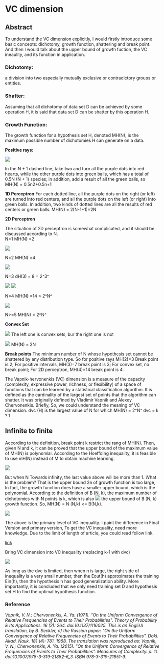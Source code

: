 # VC dimension

##  Abstract   
To understand the VC dimension explicitly, I would firstly introduce some basic concepts: dichotomy, growth function, shattering and break point. And then I would talk about the upper bound of growth fuction, the VC ineaulity, and its function in application.   

### Dichotomy:  
a division into two especially mutually exclusive or contradictory groups or entities.

### Shatter:  
Assuming that all dichotomy of data set D can be achieved by some operation H, it is said that data set D can be shatter by this operation H.

### Growth Function: 
The growth function for a hypothesis set H, denoted MH(N), is the maximum possible number of dichotomies H can generate on a data.

**Positive rays:**

 ![](http://m.qpic.cn/psb?/V12764hq3b2u4E/5YCEXVklHTBCizKh7RmKhzmtVXWJJZEJbotznqRWVXY!/b/dLkAAAAAAAAA&bo=TwFJAAAAAAADByU!&rf=viewer_4)
 
 In the N + 1 dashed line, take two and turn all the purple dots into red hearts, while the other purple dots into green balls, which has a total of 0.5N (N + 1) species; in addition, add a result of all the green balls, so MH(N) = 0.5n2+0.5n+1

**1D Perceptron**
For each dotted line, all the purple dots on the right (or left) are turned into red centers, and all the purple dots on the left (or right) into green balls. In addition, two kinds of dotted lines are all the results of red centers or green balls. 
MH(N) = 2(N-1+1)=2N

**2D Perceptron**

The situation of 2D perceptron is somewhat complicated, and it should be discussed according to N.  
N=1   MH(N) =2 

 ![](http://m.qpic.cn/psb?/V12764hq3b2u4E/j3mcDlx.AqaZ5F3M0lOIlXMJt88ssWCdo9b0le9*d7Y!/b/dDMBAAAAAAAA&bo=bAA8AAAAAAADB3I!&rf=viewer_4)

N=2   MH(N) =4

![](http://m.qpic.cn/psb?/V12764hq3b2u4E/FqiT4*NKBDrilTP9nUB0fDIZBDqlIHcqZJ4MhWTfrVQ!/b/dFQBAAAAAAAA&bo=zAA3AAAAAAADB9k!&rf=viewer_4)

N=3    dH(3) = 8 = 2^3^ 

![](http://m.qpic.cn/psb?/V12764hq3b2u4E/9gqUm84R7p*1pqP*tqLuNRyvN**CCkaAQ1GVK4TkAH4!/b/dL4AAAAAAAAA&bo=uABTAAAAAAADB8k!&rf=viewer_4)
![](http://m.qpic.cn/psb?/V12764hq3b2u4E/UonDTrpbhFfmoKYGai3wXl372IgM0EDd.K2ewyTQSws!/b/dLYAAAAAAAAA&bo=owBMAAAAAAADB80!&rf=viewer_4)

N=4     MH(N) =14 < 2^N^  

![](http://m.qpic.cn/psb?/V12764hq3b2u4E/EtKQ5xfmoh1*AjQLcTmNjJL2WhkQ9w*.6jN0H.LCi*o!/b/dFIBAAAAAAAA&bo=ZwFXAAAAAAADBxM!&rf=viewer_4)

N>=5        MH(N) < 2^N^

**Convex Set**

![](http://m.qpic.cn/psb?/V12764hq3b2u4E/1wVeJEd.URwGsd0bJBk0eWRQInq7V5ZBp8hk8KOn*TA!/b/dMAAAAAAAAAA&bo=owBTAAAAAAADB9I!&rf=viewer_4)  The left one is convex sets, bur the right one is not

![](http://m.qpic.cn/psb?/V12764hq3b2u4E/7X6YvoICbdlNpnd72KW8DdwH5mx*YtzQhKi009HinXs!/b/dD4BAAAAAAAA&bo=bwBaAAAAAAADBxc!&rf=viewer_4)  MH(N) = 2N

**Break points**
The minimum number of N whose hypothesis set cannot be shattered by any distribution type. So for positive rays MH(2)=3 Break point is 2; For positive intervals, MH(3)=7 break point is 3; For convex set, no break point; For 2D perceptron, MH(4)=14 break point is 4. 

The Vapnik-hervonenkis (VC) dimension is a measure of the capacity (complexity, expressive power, richness, or flexibility) of a space of functions that can be learned by a statistical classification algorithm. It is defined as the cardinality of the largest set of points that the algorithm can shatter. It was originally defined by Vladimir Vapnik and Alexey Chervonenkis.
Briefly, So, we could understand the meaning of VC dimension. dvc (H) is the largest value of N for which MH(N) = 2^N^    dvc = k ? 1

## Infinite to finite

According to the definition, break point k restrict the rang of MH(N). Then, given N and k, it can be proved that the upper bound of the maximum value of MH(N) is polynomial. According to the Hoeffding inequality, it is feasible to use mH(N) instead of M to obtain machine learning.

![](http://m.qpic.cn/psb?/V12764hq3b2u4E/YqG1oSvATzAAJVJNCC1P9HROTOy28yP9h.7OApphmfc!/b/dL4AAAAAAAAA&bo=LAJeAAAAAAADB1I!&rf=viewer_4)

But when N Towards infinity, the last value above will be more than 1.
What is the problem?
That is the upper bound 2n of growth function is too large, In fact, the growth function does have a smaller upper bound, which is the polynomial.
According to the definition of B (N, k), the maximum number of dichotomies with N points is k, which is also  ![](http://m.qpic.cn/psb?/V12764hq3b2u4E/ubz*NJjz0QEbS5j71XKanZL7LmfdL2q7SN8U8.ha5.E!/b/dFMBAAAAAAAA&bo=QgAmAAAAAAADB0Y!&rf=viewer_4)  the upper bound of B (N, k) growth function.
So, MH(N) = N (N,k) <= B(N,k).

![](http://m.qpic.cn/psb?/V12764hq3b2u4E/2wGWh7Dylq4v1QIGCMWkPSVlMX0GgauXxD2Z7nqXxNE!/b/dLYAAAAAAAAA&bo=sAF4ALABeAADCSw!&rf=viewer_4)

The above is the primary level of VC inequality. I paint the difference in Final Version and primary version, To get the VC inequality, need more knowledge.
Due to the limit of length of article, you could read follow link.

[link](https://www.csie.ntu.edu.tw/~htlin/course/ml08fall/doc/vc_proof.pdf)

Bring VC dimension into VC inequality (replacing k-1 with dvc)

![](http://m.qpic.cn/psb?/V12764hq3b2u4E/cnfSQOu6QN78lw7k*fHb2cawbDh*C8IPxfwbzBCdSaM!/b/dLgAAAAAAAAA&bo=7QFXAO0BVwADCSw!&rf=viewer_4)

As long as the dvc is limited, then when n is large, the right side of inequality is a very small number, then the Eout(h) approximates the training Ein(h), then the hypothesis h has good generalization ability. More importantly, it is concluded that we only need training set D and hypothesis set H to find the optimal hypothesis function.


### Reference
 *Vapnik, V. N.; Chervonenkis, A. Ya. (1971). "On the Uniform Convergence of Relative Frequencies of Events to Their Probabilities". Theory of Probability & Its Applications. 16 (2): 264. doi:10.1137/1116025. This is an English translation, by B. Seckler, of the Russian paper: "On the Uniform Convergence of Relative Frequencies of Events to Their Probabilities". Dokl. Akad. Nauk. 181 (4): 781. 1968. The translation was reproduced as: Vapnik, V. N.; Chervonenkis, A. Ya. (2015). "On the Uniform Convergence of Relative Frequencies of Events to Their Probabilities". Measures of Complexity. p. 11. doi:10.1007/978-3-319-21852-6_3. ISBN 978-3-319-21851-9.*




